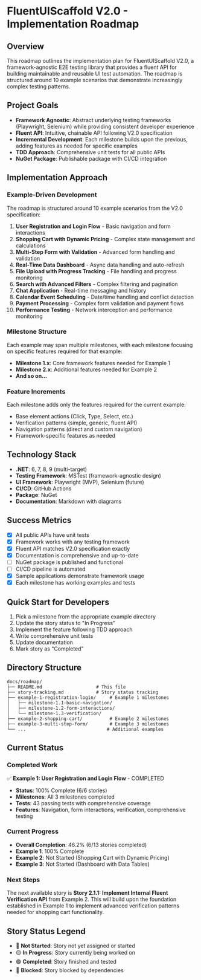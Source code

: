 # FluentUIScaffold V2.0 - Implementation Roadmap

## Overview

This roadmap outlines the implementation plan for FluentUIScaffold V2.0, a framework-agnostic E2E testing library that provides a fluent API for building maintainable and reusable UI test automation. The roadmap is structured around 10 example scenarios that demonstrate increasingly complex testing patterns.

## Project Goals

- **Framework Agnostic**: Abstract underlying testing frameworks (Playwright, Selenium) while providing consistent developer experience
- **Fluent API**: Intuitive, chainable API following V2.0 specification
- **Incremental Development**: Each milestone builds upon the previous, adding features as needed for specific examples
- **TDD Approach**: Comprehensive unit tests for all public APIs
- **NuGet Package**: Publishable package with CI/CD integration

## Implementation Approach

### Example-Driven Development

The roadmap is structured around 10 example scenarios from the V2.0 specification:

1. **User Registration and Login Flow** - Basic navigation and form interactions
2. **Shopping Cart with Dynamic Pricing** - Complex state management and calculations
3. **Multi-Step Form with Validation** - Advanced form handling and validation
4. **Real-Time Data Dashboard** - Async data handling and auto-refresh
5. **File Upload with Progress Tracking** - File handling and progress monitoring
6. **Search with Advanced Filters** - Complex filtering and pagination
7. **Chat Application** - Real-time messaging and history
8. **Calendar Event Scheduling** - Date/time handling and conflict detection
9. **Payment Processing** - Complex form validation and payment flows
10. **Performance Testing** - Network interception and performance monitoring

### Milestone Structure

Each example may span multiple milestones, with each milestone focusing on specific features required for that example:

- **Milestone 1.x**: Core framework features needed for Example 1
- **Milestone 2.x**: Additional features needed for Example 2
- **And so on...**

### Feature Increments

Each milestone adds only the features required for the current example:
- Base element actions (Click, Type, Select, etc.)
- Verification patterns (simple, generic, fluent API)
- Navigation patterns (direct and custom navigation)
- Framework-specific features as needed

## Technology Stack

- **.NET**: 6, 7, 8, 9 (multi-target)
- **Testing Framework**: MSTest (framework-agnostic design)
- **UI Framework**: Playwright (MVP), Selenium (future)
- **CI/CD**: GitHub Actions
- **Package**: NuGet
- **Documentation**: Markdown with diagrams

## Success Metrics

- [x] All public APIs have unit tests
- [x] Framework works with any testing framework
- [x] Fluent API matches V2.0 specification exactly
- [x] Documentation is comprehensive and up-to-date
- [ ] NuGet package is published and functional
- [ ] CI/CD pipeline is automated
- [x] Sample applications demonstrate framework usage
- [x] Each milestone has working examples and tests

## Quick Start for Developers

1. Pick a milestone from the appropriate example directory
2. Update the story status to "In Progress"
3. Implement the feature following TDD approach
4. Write comprehensive unit tests
5. Update documentation
6. Mark story as "Completed"

## Directory Structure

```
docs/roadmap/
├── README.md                    # This file
├── story-tracking.md            # Story status tracking
├── example-1-registration-login/     # Example 1 milestones
│   ├── milestone-1.1-basic-navigation/
│   ├── milestone-1.2-form-interactions/
│   └── milestone-1.3-verification/
├── example-2-shopping-cart/          # Example 2 milestones
├── example-3-multi-step-form/        # Example 3 milestones
└── ...                              # Additional examples
```

## Current Status

### Completed Work

✅ **Example 1: User Registration and Login Flow** - COMPLETED
- **Status**: 100% Complete (6/6 stories)
- **Milestones**: All 3 milestones completed
- **Tests**: 43 passing tests with comprehensive coverage
- **Features**: Navigation, form interactions, verification, comprehensive testing

### Current Progress

- **Overall Completion**: 46.2% (6/13 stories completed)
- **Example 1**: 100% Complete
- **Example 2**: Not Started (Shopping Cart with Dynamic Pricing)
- **Example 3**: Not Started (Dashboard with Data Tables)

### Next Steps

The next available story is **Story 2.1.1: Implement Internal Fluent Verification API** from Example 2. This will build upon the foundation established in Example 1 to implement advanced verification patterns needed for shopping cart functionality.

## Story Status Legend

- 🔴 **Not Started**: Story not yet assigned or started
- 🟡 **In Progress**: Story currently being worked on
- 🟢 **Completed**: Story finished and tested
- 🔵 **Blocked**: Story blocked by dependencies 